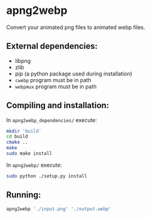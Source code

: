 
apng2webp
=============

Convert your animated png files to animated webp files.

## External dependencies:

- libpng
- zlib
- pip (a python package used during installation)
- `cwebp` program must be in path
- `webpmux` program must be in path

## Compiling and installation:

In `apng2webp_dependencies/` execute:

```bash
mkdir 'build'
cd build
cmake ..
make
sudo make install
```

In `apng2webp/` execute:

```bash
sudo python ./setup.py install
```

## Running:

```bash
apng2webp './input.png' './output.webp'
```

